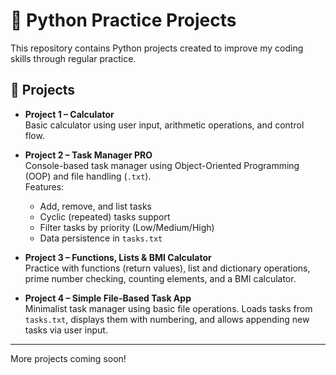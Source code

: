 # 🐍 Python Practice Projects

This repository contains Python projects created to improve my coding skills through regular practice.

## 📁 Projects

- **Project 1 – Calculator**  
  Basic calculator using user input, arithmetic operations, and control flow.

- **Project 2 – Task Manager PRO**  
  Console-based task manager using Object-Oriented Programming (OOP) and file handling (`.txt`).  
  Features:  
  - Add, remove, and list tasks  
  - Cyclic (repeated) tasks support  
  - Filter tasks by priority (Low/Medium/High)  
  - Data persistence in `tasks.txt`  

- **Project 3 – Functions, Lists & BMI Calculator**  
  Practice with functions (return values), list and dictionary operations, prime number checking, counting elements, and a BMI calculator.

- **Project 4 – Simple File-Based Task App**  
  Minimalist task manager using basic file operations. Loads tasks from `tasks.txt`, displays them with numbering, and allows appending new tasks via user input.

---

More projects coming soon!